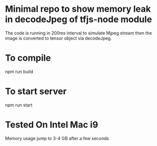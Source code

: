 # Minimal repo to show memory leak in decodeJpeg of tfjs-node module

The code is running in 200ms interval to simulate Mjpeg stream then the image is converted to tensor object via decodeJpeg.

# To compile

npm run build

# To start server

npm run start

# Tested On Intel Mac i9

Memory usage jump to 3-4 GB after a few seconds
